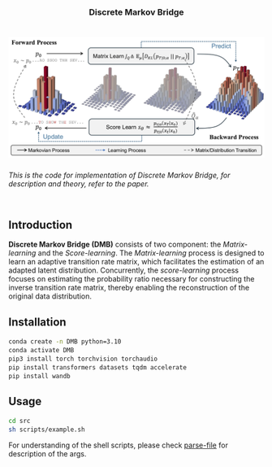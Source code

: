 <h3 align="center">Discrete Markov Bridge</h3>

# ![DMB](./img/CTMB.jpg)

*This is the code for implementation of Discrete Markov Bridge, for description and theory, refer to the paper.*

<div align="center">
 <a href=""><img src="https://img.shields.io/badge/Arxiv-DMB-b31b1b.svg?logo=arXiv" alt=""></a>
</div>


## Introduction


**Discrete Markov Bridge (DMB)** consists of two component: the *Matrix-learning*
and the *Score-learning*. The *Matrix-learning* process is designed to learn an adaptive transition
rate matrix, which facilitates the estimation of an adapted latent distribution. Concurrently, the
*score-learning* process focuses on estimating the probability ratio necessary for constructing the
inverse transition rate matrix, thereby enabling the reconstruction of the original data distribution.

## Installation
```bash
conda create -n DMB python=3.10
conda activate DMB
pip3 install torch torchvision torchaudio
pip install transformers datasets tqdm accelerate
pip install wandb
```

## Usage

```bash
cd src
sh scripts/example.sh
```
For understanding of the shell scripts, please check [parse-file](./src/parser.py) for description of the args.
